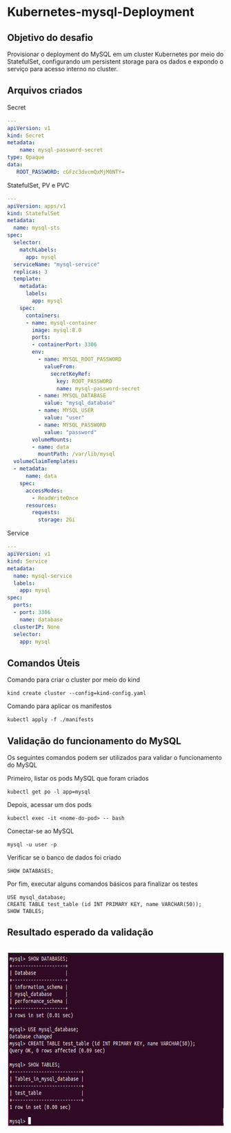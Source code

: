 # Kubernetes-mysql-Deployment

## Objetivo do desafio
Provisionar o deployment do MySQL em um cluster Kubernetes por meio do StatefulSet, 
configurando um persistent storage para os dados e expondo o serviço para acesso interno no cluster.

## Arquivos criados
Secret
```yaml
---
apiVersion: v1
kind: Secret
metadata: 
    name: mysql-password-secret
type: Opaque
data:
   ROOT_PASSWORD: cGFzc3dvcmQxMjM0NTY=
```

StatefulSet, PV e PVC
```yaml
---
apiVersion: apps/v1
kind: StatefulSet
metadata:
  name: mysql-sts
spec:
  selector:
    matchLabels:
      app: mysql
  serviceName: "mysql-service"
  replicas: 3
  template:
    metadata:
      labels:
        app: mysql
    spec:
      containers:
      - name: mysql-container
        image: mysql:8.0
        ports:
        - containerPort: 3306
        env:
          - name: MYSQL_ROOT_PASSWORD
            valueFrom: 
              secretKeyRef: 
                key: ROOT_PASSWORD
                name: mysql-password-secret
          - name: MYSQL_DATABASE
            value: "mysql_database"
          - name: MYSQL_USER
            value: "user"
          - name: MYSQL_PASSWORD
            value: "password"
        volumeMounts:
        - name: data
          mountPath: /var/lib/mysql
  volumeClaimTemplates:
  - metadata:
      name: data
    spec:
      accessModes: 
        - ReadWriteOnce
      resources:
        requests:
          storage: 2Gi
```

Service
```yaml
---
apiVersion: v1
kind: Service
metadata:
  name: mysql-service
  labels:
    app: mysql
spec:
  ports:
  - port: 3306
    name: database
  clusterIP: None
  selector:
    app: mysql
```

## Comandos Úteis
Comando para criar o cluster por meio do kind
```
kind create cluster --config=kind-config.yaml
```
Comando para aplicar os manifestos
```
kubectl apply -f ./manifests
```

## Validação do funcionamento do MySQL
Os seguintes comandos podem ser utilizados para validar o funcionamento do MySQL

Primeiro, listar os pods MySQL que foram criados
```
kubectl get po -l app=mysql
```
Depois, acessar um dos pods
```
kubectl exec -it <nome-do-pod> -- bash
```
Conectar-se ao MySQL
```
mysql -u user -p
```
Verificar se o banco de dados foi criado
```
SHOW DATABASES;
```
Por fim, executar alguns comandos básicos para finalizar os testes
```
USE mysql_database;
CREATE TABLE test_table (id INT PRIMARY KEY, name VARCHAR(50));
SHOW TABLES;
```

## Resultado esperado da validação
<div style="text-align: center"><br>
    <img align="center" alt="result" height="400px" width="500px" src="https://github.com/CarlosDaniel3/kubernetes-mysql-deployment/blob/main/assets/result.png">
</div>
